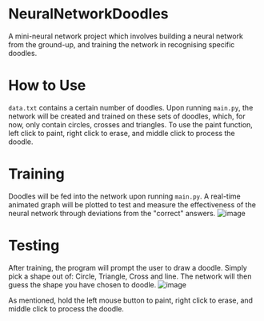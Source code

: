 # NeuralNetworkDoodles
A mini-neural network project which involves building a neural network from the ground-up, and training the network in recognising specific doodles.


# How to Use
`data.txt` contains a certain number of doodles. Upon running `main.py`,  the network will be created and trained on these sets of doodles, which, for now, only contain circles, crosses and triangles. To use the paint function, left click to paint, right click to erase, and middle click to process the doodle.

# Training
Doodles will be fed into the network upon running `main.py`. A real-time animated graph will be plotted to test and measure the effectiveness of the neural network through deviations from the "correct" answers. 
![image](https://user-images.githubusercontent.com/113227987/210309619-6000e6ba-e23c-4929-b48c-8f4db7c62367.png)

# Testing
After training, the program will prompt the user to draw a doodle. Simply pick a shape out of: Circle, Triangle, Cross and line. The network will then guess the shape you have chosen to doodle.
![image](https://user-images.githubusercontent.com/113227987/210310186-1f681bc0-7dd7-4e21-885d-5e0385eab50b.png)

As mentioned, hold the left mouse button to paint, right click to erase, and middle click to process the doodle.
